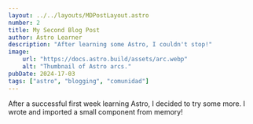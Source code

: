 ```yaml
---
layout: ../../layouts/MDPostLayout.astro
number: 2
title: My Second Blog Post
author: Astro Learner
description: "After learning some Astro, I couldn't stop!"
image:
    url: "https://docs.astro.build/assets/arc.webp"
    alt: "Thumbnail of Astro arcs."
pubDate: 2024-17-03
tags: ["astro", "blogging", "comunidad"]
---
```

After a successful first week learning Astro, I decided to try some more. I wrote and imported a small component from memory!